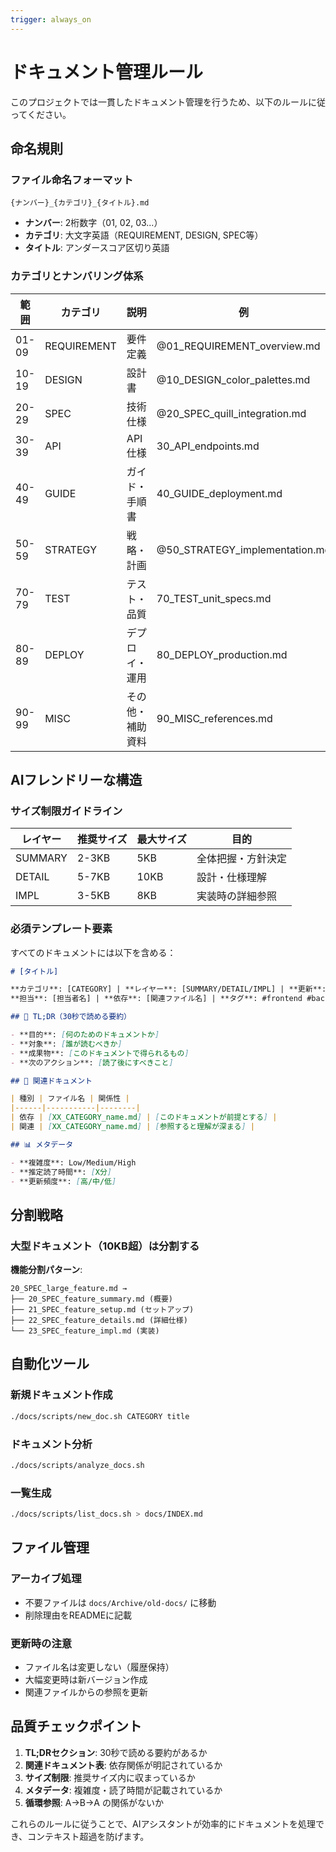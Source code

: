```yaml
---
trigger: always_on
---
```


# ドキュメント管理ルール

このプロジェクトでは一貫したドキュメント管理を行うため、以下のルールに従ってください。

## 命名規則

### ファイル命名フォーマット
```
{ナンバー}_{カテゴリ}_{タイトル}.md
```

- **ナンバー**: 2桁数字（01, 02, 03...）
- **カテゴリ**: 大文字英語（REQUIREMENT, DESIGN, SPEC等）
- **タイトル**: アンダースコア区切り英語

### カテゴリとナンバリング体系

| 範囲 | カテゴリ | 説明 | 例 |
|-----|----------|------|-----|
| 01-09 | REQUIREMENT | 要件定義 | @01_REQUIREMENT_overview.md |
| 10-19 | DESIGN | 設計書 | @10_DESIGN_color_palettes.md |
| 20-29 | SPEC | 技術仕様 | @20_SPEC_quill_integration.md |
| 30-39 | API | API仕様 | 30_API_endpoints.md |
| 40-49 | GUIDE | ガイド・手順書 | 40_GUIDE_deployment.md |
| 50-59 | STRATEGY | 戦略・計画 | @50_STRATEGY_implementation.md |
| 70-79 | TEST | テスト・品質 | 70_TEST_unit_specs.md |
| 80-89 | DEPLOY | デプロイ・運用 | 80_DEPLOY_production.md |
| 90-99 | MISC | その他・補助資料 | 90_MISC_references.md |

## AIフレンドリーな構造

### サイズ制限ガイドライン

| レイヤー | 推奨サイズ | 最大サイズ | 目的 |
|----------|------------|------------|------|
| SUMMARY | 2-3KB | 5KB | 全体把握・方針決定 |
| DETAIL | 5-7KB | 10KB | 設計・仕様理解 |
| IMPL | 3-5KB | 8KB | 実装時の詳細参照 |

### 必須テンプレート要素

すべてのドキュメントには以下を含める：

```markdown
# [タイトル]

**カテゴリ**: [CATEGORY] | **レイヤー**: [SUMMARY/DETAIL/IMPL] | **更新**: YYYY-MM-DD  
**担当**: [担当者名] | **依存**: [関連ファイル名] | **タグ**: #frontend #backend #ai

## 🎯 TL;DR（30秒で読める要約）

- **目的**: [何のためのドキュメントか]
- **対象**: [誰が読むべきか]  
- **成果物**: [このドキュメントで得られるもの]
- **次のアクション**: [読了後にすべきこと]

## 🔗 関連ドキュメント

| 種別 | ファイル名 | 関係性 |
|------|-----------|--------|
| 依存 | [XX_CATEGORY_name.md] | [このドキュメントが前提とする] |
| 関連 | [XX_CATEGORY_name.md] | [参照すると理解が深まる] |

## 📊 メタデータ

- **複雑度**: Low/Medium/High
- **推定読了時間**: [X分]
- **更新頻度**: [高/中/低]
```

## 分割戦略

### 大型ドキュメント（10KB超）は分割する

**機能分割パターン**:
```
20_SPEC_large_feature.md →
├── 20_SPEC_feature_summary.md (概要)
├── 21_SPEC_feature_setup.md (セットアップ)
├── 22_SPEC_feature_details.md (詳細仕様)
└── 23_SPEC_feature_impl.md (実装)
```

## 自動化ツール

### 新規ドキュメント作成
```bash
./docs/scripts/new_doc.sh CATEGORY title
```

### ドキュメント分析
```bash
./docs/scripts/analyze_docs.sh
```

### 一覧生成
```bash
./docs/scripts/list_docs.sh > docs/INDEX.md
```

## ファイル管理

### アーカイブ処理
- 不要ファイルは `docs/Archive/old-docs/` に移動
- 削除理由をREADMEに記載

### 更新時の注意
- ファイル名は変更しない（履歴保持）
- 大幅変更時は新バージョン作成
- 関連ファイルからの参照を更新

## 品質チェックポイント

1. **TL;DRセクション**: 30秒で読める要約があるか
2. **関連ドキュメント表**: 依存関係が明記されているか
3. **サイズ制限**: 推奨サイズ内に収まっているか
4. **メタデータ**: 複雑度・読了時間が記載されているか
5. **循環参照**: A→B→A の関係がないか

これらのルールに従うことで、AIアシスタントが効率的にドキュメントを処理でき、コンテキスト超過を防げます。
